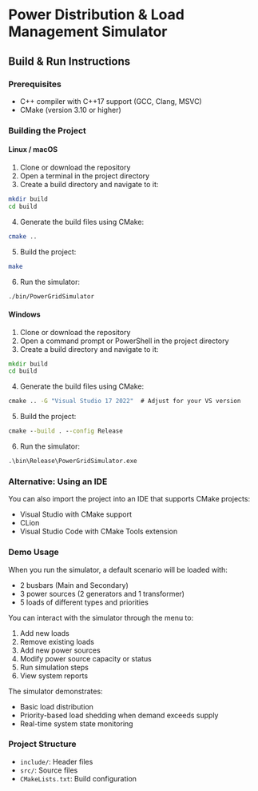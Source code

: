 # Power Distribution & Load Management Simulator
## Build & Run Instructions

### Prerequisites
- C++ compiler with C++17 support (GCC, Clang, MSVC)
- CMake (version 3.10 or higher)

### Building the Project

#### Linux / macOS
1. Clone or download the repository
2. Open a terminal in the project directory
3. Create a build directory and navigate to it:
```bash
mkdir build
cd build
```
4. Generate the build files using CMake:
```bash
cmake ..
```
5. Build the project:
```bash
make
```
6. Run the simulator:
```bash
./bin/PowerGridSimulator
```

#### Windows
1. Clone or download the repository
2. Open a command prompt or PowerShell in the project directory
3. Create a build directory and navigate to it:
```cmd
mkdir build
cd build
```
4. Generate the build files using CMake:
```cmd
cmake .. -G "Visual Studio 17 2022"  # Adjust for your VS version
```
5. Build the project:
```cmd
cmake --build . --config Release
```
6. Run the simulator:
```cmd
.\bin\Release\PowerGridSimulator.exe
```

### Alternative: Using an IDE
You can also import the project into an IDE that supports CMake projects:
- Visual Studio with CMake support
- CLion
- Visual Studio Code with CMake Tools extension

### Demo Usage
When you run the simulator, a default scenario will be loaded with:
- 2 busbars (Main and Secondary)
- 3 power sources (2 generators and 1 transformer)
- 5 loads of different types and priorities

You can interact with the simulator through the menu to:
1. Add new loads
2. Remove existing loads
3. Add new power sources
4. Modify power source capacity or status
5. Run simulation steps
6. View system reports

The simulator demonstrates:
- Basic load distribution
- Priority-based load shedding when demand exceeds supply
- Real-time system state monitoring

### Project Structure
- `include/`: Header files
- `src/`: Source files
- `CMakeLists.txt`: Build configuration
